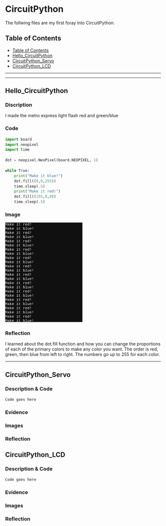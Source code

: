 # CircuitPython
 The follwing files are my first foray into CircuitPython.
## Table of Contents
* [Table of Contents](#TableOfContents)
* [Hello_CircuitPython](#Hello_CircuitPython)
* [CircuitPython_Servo](#CircuitPython_Servo)
* [CircuitPython_LCD](#CircuitPython_LCD)
---

---


## Hello_CircuitPython

### Discription

I made the metro express light flash red and green/blue

### Code
```python
import board
import neopixel
import time

dot = neopixel.NeoPixel(board.NEOPIXEL, 1)

while True:
    print("Make it blue!")
    dot.fill((0,0,255))
    time.sleep(.5)
    print("Make it red!")
    dot.fill((255,0,0))
    time.sleep(.5)
```
### Image

<img src="https://github.com/llemarr42/CircuitPython/blob/main/hello%20circuitpython.png?raw=true" width="250">

### Reflection

I learned about the dot.fill function and how you can change the proportions of each of the primary colors to make any color you want. The order is red, green, then blue from left to right. The numbers go up to 255 for each color.

---

## CircuitPython_Servo

### Description & Code

```python
Code goes here

```

### Evidence

### Images

### Reflection


## CircuitPython_LCD

### Description & Code

```python
Code goes here

```

### Evidence

### Images

### Reflection
